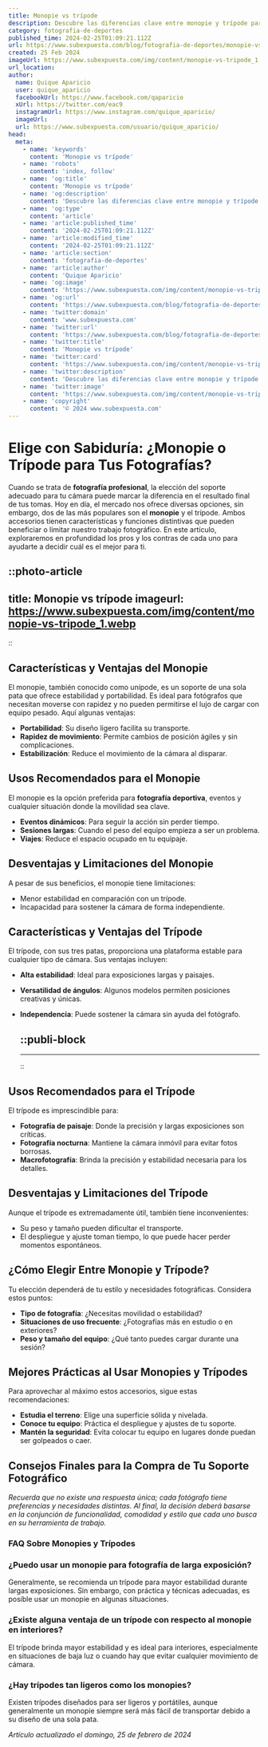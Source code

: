 ```yaml
---
title: Monopie vs trípode
description: Descubre las diferencias clave entre monopie y trípode para elegir el soporte perfecto para tus fotografías y vídeos con estabilidad y precisión.
category: fotografia-de-deportes
published_time: 2024-02-25T01:09:21.112Z
url: https://www.subexpuesta.com/blog/fotografia-de-deportes/monopie-vs-tripode
created: 25 Feb 2024
imageUrl: https://www.subexpuesta.com/img/content/monopie-vs-tripode_1.webp
url_location:
author:
  name: Quique Aparicio
  user: quique_aparicio
  facebookUrl: https://www.facebook.com/qaparicio
  xUrl: https://twitter.com/eac9
  instagramUrl: https://www.instagram.com/quique_aparicio/
  imageUrl: 
  url: https://www.subexpuesta.com/usuario/quique_aparicio/
head:
  meta:
    - name: 'keywords'
      content: 'Monopie vs trípode'
    - name: 'robots'
      content: 'index, follow'
    - name: 'og:title'
      content: 'Monopie vs trípode'
    - name: 'og:description'
      content: 'Descubre las diferencias clave entre monopie y trípode para elegir el soporte perfecto para tus fotografías y vídeos con estabilidad y precisión.'
    - name: 'og:type'
      content: 'article'
    - name: 'article:published_time'
      content: '2024-02-25T01:09:21.112Z'
    - name: 'article:modified_time'
      content: '2024-02-25T01:09:21.112Z'
    - name: 'article:section'
      content: 'fotografia-de-deportes'
    - name: 'article:author'
      content: 'Quique Aparicio'
    - name: 'og:image'
      content: 'https://www.subexpuesta.com/img/content/monopie-vs-tripode_1.webp'
    - name: 'og:url'
      content: 'https://www.subexpuesta.com/blog/fotografia-de-deportes/monopie-vs-tripode'
    - name: 'twitter:domain'
      content: 'www.subexpuesta.com'
    - name: 'twitter:url'
      content: 'https://www.subexpuesta.com/blog/fotografia-de-deportes/monopie-vs-tripode'
    - name: 'twitter:title'
      content: 'Monopie vs trípode'
    - name: 'twitter:card'
      content: 'https://www.subexpuesta.com/img/content/monopie-vs-tripode_1.webp'
    - name: 'twitter:description'
      content: 'Descubre las diferencias clave entre monopie y trípode para elegir el soporte perfecto para tus fotografías y vídeos con estabilidad y precisión.'
    - name: 'twitter:image'
      content: 'https://www.subexpuesta.com/img/content/monopie-vs-tripode_1.webp'
    - name: 'copyright'
      content: '© 2024 www.subexpuesta.com'
---
```

# Elige con Sabiduría: ¿Monopie o Trípode para Tus Fotografías?

Cuando se trata de **fotografía profesional**, la elección del soporte adecuado para tu cámara puede marcar la diferencia en el resultado final de tus tomas. Hoy en día, el mercado nos ofrece diversas opciones, sin embargo, dos de las más populares son el **monopie** y el trípode. Ambos accesorios tienen características y funciones distintivas que pueden beneficiar o limitar nuestro trabajo fotográfico. En este artículo, exploraremos en profundidad los pros y los contras de cada uno para ayudarte a decidir cuál es el mejor para ti.


::photo-article
---
title: Monopie vs trípode
imageurl: https://www.subexpuesta.com/img/content/monopie-vs-tripode_1.webp
---
::


## Características y Ventajas del Monopie
El monopie, también conocido como unípode, es un soporte de una sola pata que ofrece estabilidad y portabilidad. Es ideal para fotógrafos que necesitan moverse con rapidez y no pueden permitirse el lujo de cargar con equipo pesado. Aquí algunas ventajas:

- **Portabilidad**: Su diseño ligero facilita su transporte.
- **Rapidez de movimiento**: Permite cambios de posición ágiles y sin complicaciones.
- **Estabilización**: Reduce el movimiento de la cámara al disparar.

## Usos Recomendados para el Monopie
El monopie es la opción preferida para **fotografía deportiva**, eventos y cualquier situación donde la movilidad sea clave.

- **Eventos dinámicos**: Para seguir la acción sin perder tiempo.
- **Sesiones largas**: Cuando el peso del equipo empieza a ser un problema.
- **Viajes**: Reduce el espacio ocupado en tu equipaje.

## Desventajas y Limitaciones del Monopie
A pesar de sus beneficios, el monopie tiene limitaciones:

- Menor estabilidad en comparación con un trípode.
- Incapacidad para sostener la cámara de forma independiente.

## Características y Ventajas del Trípode
El trípode, con sus tres patas, proporciona una plataforma estable para cualquier tipo de cámara. Sus ventajas incluyen:

- **Alta estabilidad**: Ideal para exposiciones largas y paisajes.
- **Versatilidad de ángulos**: Algunos modelos permiten posiciones creativas y únicas.
- **Independencia**: Puede sostener la cámara sin ayuda del fotógrafo.


  ::publi-block
  ---
  ---
  ::
  
  
## Usos Recomendados para el Trípode
El trípode es imprescindible para:

- **Fotografía de paisaje**: Donde la precisión y largas exposiciones son críticas.
- **Fotografía nocturna**: Mantiene la cámara inmóvil para evitar fotos borrosas.
- **Macrofotografía**: Brinda la precisión y estabilidad necesaria para los detalles.

## Desventajas y Limitaciones del Trípode
Aunque el trípode es extremadamente útil, también tiene inconvenientes:

- Su peso y tamaño pueden dificultar el transporte.
- El despliegue y ajuste toman tiempo, lo que puede hacer perder momentos espontáneos.

## ¿Cómo Elegir Entre Monopie y Trípode?
Tu elección dependerá de tu estilo y necesidades fotográficas. Considera estos puntos:

- **Tipo de fotografía**: ¿Necesitas movilidad o estabilidad?
- **Situaciones de uso frecuente**: ¿Fotografías más en estudio o en exteriores?
- **Peso y tamaño del equipo**: ¿Qué tanto puedes cargar durante una sesión?

## Mejores Prácticas al Usar Monopies y Trípodes
Para aprovechar al máximo estos accesorios, sigue estas recomendaciones:

- **Estudia el terreno**: Elige una superficie sólida y nivelada.
- **Conoce tu equipo**: Práctica el despliegue y ajustes de tu soporte.
- **Mantén la seguridad**: Evita colocar tu equipo en lugares donde puedan ser golpeados o caer.

## Consejos Finales para la Compra de Tu Soporte Fotográfico
_*Recuerda que no existe una respuesta única; cada fotógrafo tiene preferencias y necesidades distintas. Al final, la decisión deberá basarse en la conjunción de funcionalidad, comodidad y estilo que cada uno busca en su herramienta de trabajo.*_

### FAQ Sobre Monopies y Trípodes

### ¿Puedo usar un monopie para fotografía de larga exposición?
Generalmente, se recomienda un trípode para mayor estabilidad durante largas exposiciones. Sin embargo, con práctica y técnicas adecuadas, es posible usar un monopie en algunas situaciones.

### ¿Existe alguna ventaja de un trípode con respecto al monopie en interiores?
El trípode brinda mayor estabilidad y es ideal para interiores, especialmente en situaciones de baja luz o cuando hay que evitar cualquier movimiento de cámara.

### ¿Hay trípodes tan ligeros como los monopies?
Existen trípodes diseñados para ser ligeros y portátiles, aunque generalmente un monopie siempre será más fácil de transportar debido a su diseño de una sola pata.

_Artículo actualizado el domingo, 25 de febrero de 2024_